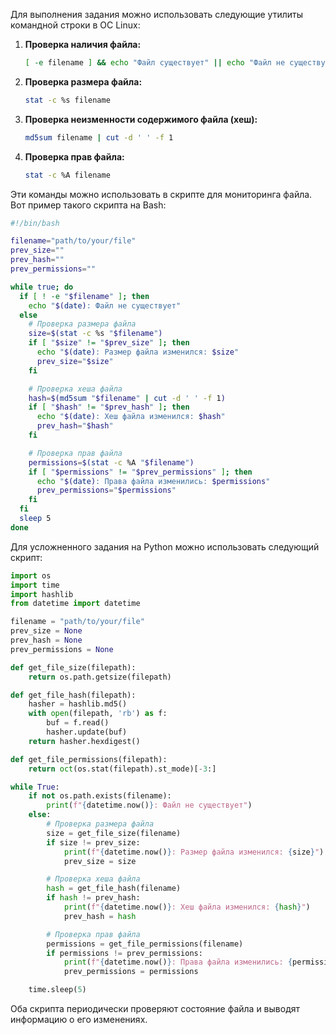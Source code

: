 Для выполнения задания можно использовать следующие утилиты командной строки в ОС Linux:

1. **Проверка наличия файла:**
   ```bash
   [ -e filename ] && echo "Файл существует" || echo "Файл не существует"
   ```

2. **Проверка размера файла:**
   ```bash
   stat -c %s filename
   ```

3. **Проверка неизменности содержимого файла (хеш):**
   ```bash
   md5sum filename | cut -d ' ' -f 1
   ```

4. **Проверка прав файла:**
   ```bash
   stat -c %A filename
   ```

Эти команды можно использовать в скрипте для мониторинга файла. Вот пример такого скрипта на Bash:

```bash
#!/bin/bash

filename="path/to/your/file"
prev_size=""
prev_hash=""
prev_permissions=""

while true; do
  if [ ! -e "$filename" ]; then
    echo "$(date): Файл не существует"
  else
    # Проверка размера файла
    size=$(stat -c %s "$filename")
    if [ "$size" != "$prev_size" ]; then
      echo "$(date): Размер файла изменился: $size"
      prev_size="$size"
    fi

    # Проверка хеша файла
    hash=$(md5sum "$filename" | cut -d ' ' -f 1)
    if [ "$hash" != "$prev_hash" ]; then
      echo "$(date): Хеш файла изменился: $hash"
      prev_hash="$hash"
    fi

    # Проверка прав файла
    permissions=$(stat -c %A "$filename")
    if [ "$permissions" != "$prev_permissions" ]; then
      echo "$(date): Права файла изменились: $permissions"
      prev_permissions="$permissions"
    fi
  fi
  sleep 5
done
```

Для усложненного задания на Python можно использовать следующий скрипт:

```python
import os
import time
import hashlib
from datetime import datetime

filename = "path/to/your/file"
prev_size = None
prev_hash = None
prev_permissions = None

def get_file_size(filepath):
    return os.path.getsize(filepath)

def get_file_hash(filepath):
    hasher = hashlib.md5()
    with open(filepath, 'rb') as f:
        buf = f.read()
        hasher.update(buf)
    return hasher.hexdigest()

def get_file_permissions(filepath):
    return oct(os.stat(filepath).st_mode)[-3:]

while True:
    if not os.path.exists(filename):
        print(f"{datetime.now()}: Файл не существует")
    else:
        # Проверка размера файла
        size = get_file_size(filename)
        if size != prev_size:
            print(f"{datetime.now()}: Размер файла изменился: {size}")
            prev_size = size

        # Проверка хеша файла
        hash = get_file_hash(filename)
        if hash != prev_hash:
            print(f"{datetime.now()}: Хеш файла изменился: {hash}")
            prev_hash = hash

        # Проверка прав файла
        permissions = get_file_permissions(filename)
        if permissions != prev_permissions:
            print(f"{datetime.now()}: Права файла изменились: {permissions}")
            prev_permissions = permissions

    time.sleep(5)
```

Оба скрипта периодически проверяют состояние файла и выводят информацию о его изменениях.